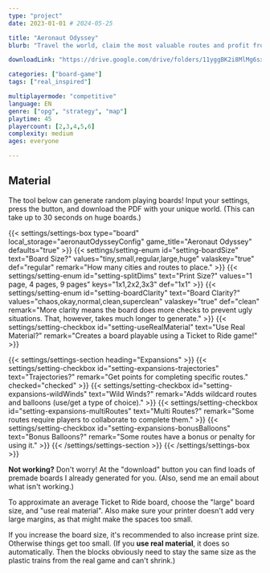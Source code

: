 ```yaml
---
type: "project"
date: 2023-01-01 # 2024-05-25

title: "Aeronaut Odyssey"
blurb: "Travel the world, claim the most valuable routes and profit from it. Connect the sky castles faster than your opponents, in a One Paper Game inspired by Ticket to Ride."

downloadLink: "https://drive.google.com/drive/folders/11yggBK2i8MlMg6sxD-oE4xBQzpgC4AUr"

categories: ["board-game"]
tags: ["real_inspired"]

multiplayermode: "competitive"
language: EN
genre: ["opg", "strategy", "map"]
playtime: 45
playercount: [2,3,4,5,6]
complexity: medium
ages: everyone

---
```


## Material

The tool below can generate random playing boards! Input your settings, press the button, and download the PDF with your unique world. (This can take up to 30 seconds on huge boards.)

{{< settings/settings-box type="board" local_storage="aeronautOdysseyConfig" game_title="Aeronaut Odyssey" defaults="true" >}}
  {{< settings/setting-enum id="setting-boardSize" text="Board Size?" values="tiny,small,regular,large,huge" valaskey="true" def="regular" remark="How many cities and routes to place." >}}
  {{< settings/setting-enum id="setting-splitDims" text="Print Size?" values="1 page, 4 pages, 9 pages" keys="1x1,2x2,3x3" def="1x1" >}}
  {{< settings/setting-enum id="setting-boardClarity" text="Board Clarity?" values="chaos,okay,normal,clean,superclean" valaskey="true" def="clean" remark="More clarity means the board does more checks to prevent ugly situations. That, however, takes much longer to generate." >}}
  {{< settings/setting-checkbox id="setting-useRealMaterial" text="Use Real Material?" remark="Creates a board playable using a Ticket to Ride game!" >}}

  {{< settings/settings-section heading="Expansions" >}}
    {{< settings/setting-checkbox id="setting-expansions-trajectories" text="Trajectories?" remark="Get points for completing specific routes." checked="checked" >}}
    {{< settings/setting-checkbox id="setting-expansions-wildWinds" text="Wild Winds?" remark="Adds wildcard routes and balloons (use/get a type of choice)." >}}
    {{< settings/setting-checkbox id="setting-expansions-multiRoutes" text="Multi Routes?" remark="Some routes require players to collaborate to complete them." >}}
    {{< settings/setting-checkbox id="setting-expansions-bonusBalloons" text="Bonus Balloons?" remark="Some routes have a bonus or penalty for using it." >}}
  {{< /settings/settings-section >}}
{{< /settings/settings-box >}}

<p class="settings-remark"><strong>Not working?</strong> Don't worry! At the "download" button you can find loads of premade boards I already generated for you. (Also, send me an email about what isn't working.)</p>

<p class="settings-remark">To approximate an average Ticket to Ride board, choose the "large" board size, and "use real material". Also make sure your printer doesn't add very large margins, as that might make the spaces too small.</p>

<p class="settings-remark">If you increase the board size, it's recommended to also increase print size. Otherwise things get too small. (If you <strong>use real material</strong>, it does so automatically. Then the blocks obviously need to stay the same size as the plastic trains from the real game and can't shrink.)</p>